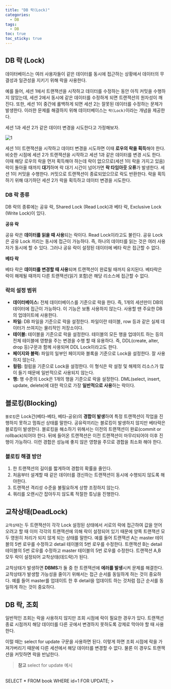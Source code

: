 ```yaml
---
title: "DB 락(Lock)"
categories:
  - DB
tags:
  - DB
toc: true
toc_sticky: true
---
```


## DB 락 (Lock)

데이터베이스는 여러 사용자들이 같은 데이터를 동시에 접근하는 상황에서 데이터의 무결성과 일관성을 지키기 위해 락을 사용한다.

예를 들어, 세션 1에서 트랜잭션을 시작하고 데이터를 수정하는 동안 아직 커밋을 수행하지 않았는데, 세션 2에서 동시에 같은 데이터를 수정하게 되면 트랜잭션의 원자성이 깨진다. 또한, 세션 1이 중간에 롤백하게 되면 세션 2는 잘못된 데이터를 수정하는 문제가 발생한다. 이러한 문제를 해결하지 위해 데이터베이스는 `락(Lock)`이라는 개념을 제공한다.

세션 1과 세션 2가 같은 데이터 변경을 시도한다고 가정해보자.

![1](https://user-images.githubusercontent.com/79130276/198203888-4f1f1d81-6fd3-4caf-b996-6cfa5ad23813.png)

세션 1이 트랜잭션을 시작하고 데이터 변경을 시도하면 이때 **로우의 락을 획득**해야 한다. 비슷한 시점에 세션 2가 트랜잭션을 시작하고 세션 1과 같은 데이터를 변경 시도 한다. 이때 해당 로우의 락을 먼저 획득해야 하는데 락이 없으므로(세션 1이 락을 가지고 있음) 락이 돌아올 때까지 **대기**하며 락 대기 시간이 넘어가면 **락 타임아웃 오류**가 발생한다. 세션 1이 커밋을 수행한다. 커밋으로 트랜잭션이 종료되었으므로 락도 반환한다. 락을 획득하기 위해 대기하던 세션 2가 락을 획득하고 데이터 변경을 시도한다.

### DB 락 종류

DB 락의 종류에는 공유 락, Shared Lock (Read Lock)과 베타 락, Exclusive Lock (Write Lock)이 있다.

**공유 락**

공유 락은 **데이터를 읽을 때 사용**되는 락이다. Read Lock이라고도 불린다. 공유 Lock은 공유 Lock 끼리는 동시에 접근이 가능하다. 즉, 하나의 데이터를 읽는 것은 여러 사용자가 동시에 할 수 있다. 그러나 공유 락이 설정된 데이터에 베타 락은 접근할 수 없다.

**베타 락**

베타 락은 **데이터를 변경할 때 사용**되며 트랜잭션이 완료될 때까지 유지된다. 베타락은 락이 해제될 때까지 다른 트랜잭션(읽기 포함)은 해당 리소스에 접근할 수 없다.

### 락의 설정 범위

- **데이터베이스:** 전체 데이터베이스를 기준으로 락을 한다. 즉, 1개의 세션만이 DB의 데이터에 접근이 가능하다. 이 기능은 보통 사용하지 않는다. 사용할 땐 주요한 DB의 업데이트에 사용한다.
- **파일:** DB 파일을 기준으로 락을 설정한다. 파일이란 테이블, row 등과 같은 실제 데이터가 쓰여지는 물리적인 저장소이다.
- **테이블:** 테이블을 기준으로 락을 설정한다. 테이블의 모든 행을 업데이트 하는 등의 전체 테이블에 영향을 주는 변경을 수행 할 때 유용하다. 즉, DDL(create, alter, drop 등)구문과 함께 사용되며 DDL Lock이라고도 한다.
- **페이지와 블럭:** 파일의 일부인 페이지와 블록을 기준으로 Lock을 설정한다. 잘 사용하지 않는다.
- **컬럼:** 컬럼을 기준으로 Lock을 설정한다. 이 형식은 락 설정 및 해제의 리소스가 많이 들기 때문에 일반적으로 사용되지 않는다.
- **행:** 행 수준의 Lock은 1개의 행을 기준으로 락을 설정한다. DML(select, insert, update, delete)에 대한 락으로 가장 **일반적으로 사용**하는 락이다.

## 블로킹(Blocking)

`블로킹`은 Lock간(베타-베타, 베타-공유)의 **경합이 발생**하여 특정 트랜잭션이 작업을 진행하지 못하고 멈춰선 상태를 말한다. 공유락끼리는 블로킹이 발생하지 않지만 베타락은 블로킹이 발생한다. 블로킹을 해소하기 위해서는 이전의 트랜잭션이 완료(commit or rollback)되어야 한다. 뒤에 들어온 트랜잭션은 이전 트랜잭션이 마무리되어야 이후 진행이 가능하다. 이런 경합은 성능에 좋지 않은 영향을 주므로 경합을 최소화 해야 한다.

### 블로킹 해결 방안

1. 한 트랜잭션의 길이를 짧게하여 경합의 확률을 줄인다.
2. 처음부터 설계할 때 같은 데이터를 갱신하는 트랜잭션이 동시에 수행되지 않도록 해야한다.
3. 트랜잭션 격리성 수준을 불필요하게 상향 조정하지 않는다.
4. 쿼리를 오랜시간 잡아두지 않도록 적절한 튜닝을 진행한다.

## 교착상태(DeadLock)

`교착상태`는 두 트랜잭션이 각각 Lock 설정된 상태에서 서로의 락에 접근하여 값을 얻어오려고 할 때 이미 각각의 트랜잭션에 의해 락이 설정되어 있기 때문에 양쪽 트랜잭션 모두 영원히 처리가 되지 않게 되는 상태를 말한다.
예를 들어 트랜잭션 A는 master 테이블의 5번 로우를 수정하고 detail 테이블의 5번 로우를 수정한다. 트랜잭션 B는 detail 테이블의 5번 로우를 수정하고 master 테이블의 5번 로우를 수정한다. 트랜잭션 A,B 모두 락이 설정되어 교착상태(데드락)가 된다.

교착상태가 발생하면 **DBMS**가 둘 중 한 트랜잭션에 **에러를 발생**시켜 문제를 해결한다. 교착상태가 발생할 가능성을 줄이기 위해서는 접근 순서를 동일하게 하는 것이 중요하다. 예를 들어 master를 업데이트 한 후 detail을 업데이트 하는 것처럼 접근 순서를 동일하게 하는 것이 중요하다.

## DB 락, 조회

일반적인 조회는 락을 사용하지 않지만 조회 시점에 락이 필요한 경우가 있다. 트랜잭션 종료 시점까지 해당 데이터를 다른 곳에서 변경하지 못하도록 강제로 막아야 할 때 사용한다.

이럴 때는 select for update 구문을 사용하면 된다. 이렇게 하면 조회 시점에 락을 가져가버리기 때문에 다른 세션에서 해당 데이터를 변경할 수 없다. 물론 이 경우도 트랜잭션을 커밋하면 락을 반납한다.

> **참고** select for update 예시
<br>
SELECT * FROM book WHERE id=1 FOR UPDATE;
>
